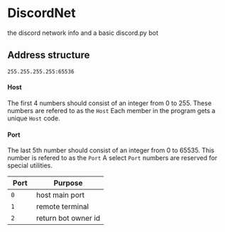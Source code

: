 # DiscordNet
the discord network info and a basic discord.py bot

## Address structure
`255.255.255.255:65536`

#### Host
The first 4 numbers should consist of an integer from 0 to 255.
These numbers are refered to as the `Host`
Each member in the program gets a unique `Host` code.

#### Port
The last 5th number should consist of an integer from 0 to 65535.
This number is refered to as the `Port`
A select `Port` numbers are reserved for special utilities.

| Port    | Purpose                     |
| ------- | --------------------------- |
| `0    ` | host main port              |
| `1    ` | remote terminal             |
| `2    ` | return bot owner id         |

